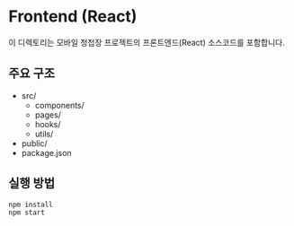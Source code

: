# Frontend (React)

이 디렉토리는 모바일 청첩장 프로젝트의 프론트엔드(React) 소스코드를 포함합니다.

## 주요 구조
- src/
  - components/
  - pages/
  - hooks/
  - utils/
- public/
- package.json

## 실행 방법
```bash
npm install
npm start
```
